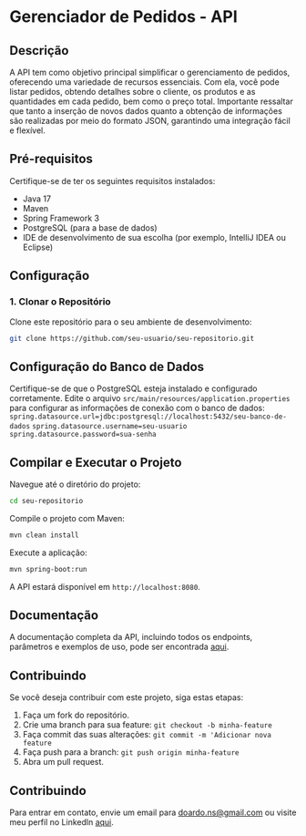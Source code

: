 # Gerenciador de Pedidos - API

## Descrição
A API tem como objetivo principal simplificar o gerenciamento de pedidos, oferecendo uma variedade de recursos essenciais. 
Com ela, você pode listar pedidos, obtendo detalhes sobre o cliente, os produtos e as quantidades em cada pedido, 
bem como o preço total. Importante ressaltar que tanto a inserção de novos dados quanto a obtenção de informações 
são realizadas por meio do formato JSON, garantindo uma integração fácil e flexível.

## Pré-requisitos
Certifique-se de ter os seguintes requisitos instalados:
- Java 17
- Maven
- Spring Framework 3
- PostgreSQL (para a base de dados)
- IDE de desenvolvimento de sua escolha (por exemplo, IntelliJ IDEA ou Eclipse)

## Configuração

### 1. Clonar o Repositório

Clone este repositório para o seu ambiente de desenvolvimento:

```bash
git clone https://github.com/seu-usuario/seu-repositorio.git
```

## Configuração do Banco de Dados
Certifique-se de que o PostgreSQL esteja instalado e configurado corretamente. Edite o arquivo 
```src/main/resources/application.properties``` para configurar as informações de conexão com o banco de dados:
```spring.datasource.url=jdbc:postgresql://localhost:5432/seu-banco-de-dados``` 
```spring.datasource.username=seu-usuario```
```spring.datasource.password=sua-senha```

## Compilar e Executar o Projeto
Navegue até o diretório do projeto:
```bash
cd seu-repositorio
```

Compile o projeto com Maven:
```bash
mvn clean install
```

Execute a aplicação:
```bash
mvn spring-boot:run
```
A API estará disponível em `http://localhost:8080`.

## Documentação

A documentação completa da API, incluindo todos os endpoints, parâmetros e exemplos de uso, 
pode ser encontrada [aqui](https://webservices-spring-jpa-fce4ec38f89c.herokuapp.com/swagger-ui/index.html).

## Contribuindo

Se você deseja contribuir com este projeto, siga estas etapas:

1. Faça um fork do repositório. <br>
2. Crie uma branch para sua feature: `git checkout -b minha-feature` <br>
3. Faça commit das suas alterações: `git commit -m 'Adicionar nova feature` <br>
4. Faça push para a branch: `git push origin minha-feature` <br>
5. Abra um pull request. <br>

## Contribuindo

Para entrar em contato, envie um email para doardo.ns@gmail.com ou visite meu perfil no Linkedln [aqui](https://www.linkedin.com/in/carlos-eduardo-ns/).

